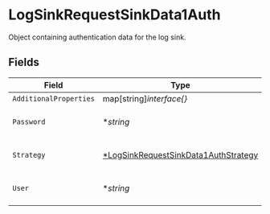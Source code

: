# LogSinkRequestSinkData1Auth

Object containing authentication data for the log sink.


## Fields

| Field                                                                                              | Type                                                                                               | Required                                                                                           | Description                                                                                        | Example                                                                                            |
| -------------------------------------------------------------------------------------------------- | -------------------------------------------------------------------------------------------------- | -------------------------------------------------------------------------------------------------- | -------------------------------------------------------------------------------------------------- | -------------------------------------------------------------------------------------------------- |
| `AdditionalProperties`                                                                             | map[string]*interface{}*                                                                           | :heavy_minus_sign:                                                                                 | N/A                                                                                                |                                                                                                    |
| `Password`                                                                                         | **string*                                                                                          | :heavy_minus_sign:                                                                                 | The password for the log sink.                                                                     | password1234                                                                                       |
| `Strategy`                                                                                         | [*LogSinkRequestSinkData1AuthStrategy](../../models/shared/logsinkrequestsinkdata1authstrategy.md) | :heavy_minus_sign:                                                                                 | The authentication method.                                                                         | basic                                                                                              |
| `User`                                                                                             | **string*                                                                                          | :heavy_minus_sign:                                                                                 | The username for the log sink.                                                                     | admin                                                                                              |